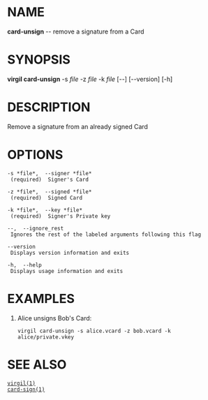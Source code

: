 NAME
====

**card-unsign** -- remove a signature from a Card

SYNOPSIS
========

**virgil card-unsign** -s *file* -z *file* -k *file* \[--\]
\[--version\] \[-h\]

DESCRIPTION
===========

Remove a signature from an already signed Card

OPTIONS
=======

    -s *file*,  --signer *file*
     (required)  Signer's Card

    -z *file*,  --signed *file*
     (required)  Signed Card

    -k *file*,  --key *file*
     (required)  Signer's Private key

    --,  --ignore_rest
     Ignores the rest of the labeled arguments following this flag

    --version
     Displays version information and exits

    -h,  --help
     Displays usage information and exits

EXAMPLES
========

1.  Alice unsigns Bob's Card:

        virgil card-unsign -s alice.vcard -z bob.vcard -k alice/private.vkey

SEE ALSO
========

[`virgil(1)`](../markdown/virgil.1.md)  
[`card-sign(1)`](../markdown/card-sign.1.md)
